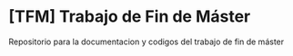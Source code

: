 # [TFM] Trabajo de Fin de Máster
Repositorio para la documentacion y codigos del trabajo de fin de máster
